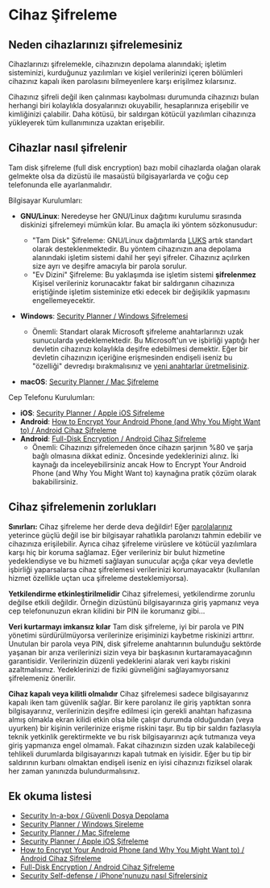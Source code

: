 # Cihaz Şifreleme

## Neden cihazlarınızı şifrelemesiniz

Cihazlarınızı şifrelemekle, cihazınızın depolama alanındaki; işletim sisteminizi, kurduğunuz yazılımları ve kişiel verilerinizi içeren bölümleri cihazınız kapalı iken parolasını bilmeyenlere karşı erişilmez kılarsınız.

Cihazınız şifreli değil iken çalınması kaybolması durumunda cihazınızı bulan herhangi biri kolaylıkla dosyalarınızı okuyabilir, hesaplarınıza erişebilir ve kimliğinizi çalabilir. Daha kötüsü, bir saldırgan kötücül yazılımları cihazınıza yükleyerek tüm kullanımınıza uzaktan erişebilir.

## Cihazlar nasıl şifrelenir

Tam disk şifreleme (full disk encryption) bazı mobil cihazlarda olağan olarak gelmekte olsa da dizüstü ile masaüstü bilgisayarlarda ve çoğu cep telefonunda elle ayarlanmalıdır.

Bilgisayar Kurulumları:

* **GNU/Linux**: Neredeyse her GNU/Linux dağıtımı kurulumu sırasında diskinizi şifrelemeyi mümkün kılar. Bu amaçla iki yöntem sözkonusudur:
  * "Tam Disk" Şifreleme: GNU/Linux dağıtımlarda [LUKS](https://en.wikipedia.org/wiki/Linux_Unified_Key_Setup) artık standart olarak desteklenmektedir. Bu yöntem cihazınızın ana depolama alanındaki işletim sistemi dahil her şeyi şifreler. Cihazınız açılırken size ayrı ve deşifre amacıyla bir parola sorulur.
  * "Ev Dizini" Şifreleme: Bu yaklaşımda ise işletim sistemi **şifrelenmez** Kişisel verileriniz korunacaktır fakat bir saldırganın cihazınıza eriştiğinde işletim sisteminize etki edecek bir değişiklik yapmasını engellemeyecektir.

* **Windows**: [Security Planner / Windows Şifrelemesi](https://securityplanner.org/#/tool/windows-encryption)
  * Önemli: Standart olarak Microsoft şifreleme anahtarlarınızı uzak sunucularda yedeklemektedir. Bu Microsoft'un ve işbirliği yaptığı her devletin cihazınızı kolaylıkla deşifre edebilmesi demektir. Eğer bir devletin cihazınızın içeriğine erişmesinden endişeli iseniz bu "özelliği" devredışı bırakmalısınız ve [yeni anahtarlar üretmelisiniz](https://theintercept.com/2015/12/28/recently-bought-a-windows-computer-microsoft-probably-has-your-encryption-key/).

* **macOS**: [Security Planner / Mac Şifreleme](https://securityplanner.org/#/tool/mac-encryption)


Cep Telefonu Kurulumları:

* **iOS**: [Security Planner / Apple iOS Şifreleme](https://securityplanner.org/#/tool/apple-ios-encryption)
* **Android**: [How to Encrypt Your Android Phone (and Why You Might Want to) / Android Cihaz Şifreleme](https://www.howtogeek.com/141953/how-to-encrypt-your-android-phone-and-why-you-might-want-to/)
* **Android**: [Full-Disk Encryption / Android Cihaz Şifreleme](https://source.android.com/security/encryption/full-disk)
  * Önemli: Cihazınızı şifrelemeden önce cihazın şarjının %80 ve şarja bağlı olmasına dikkat ediniz. Öncesinde yedeklerinizi alınız. İki kaynağı da inceleyebilirsiniz ancak How to Encrypt Your Android Phone (and Why You Might Want to) kaynağına pratik çözüm olarak bakabilirsiniz.
  
## Cihaz şifrelemenin zorlukları

**Sınırları:** Cihaz şifreleme her derde deva değildir! Eğer [parolalarınız](../beseri_guvenlik/parolalar.html) yeterince güçlü değil ise bir bilgisayar rahatlıkla parolanızı tahmin edebilir ve cihazınıza erişilebilir. Ayrıca cihaz şifreleme virüslere ve kötücül yazılımlara karşı hiç bir koruma sağlamaz. Eğer verileriniz bir bulut hizmetine yedeklendiyse ve bu hizmeti sağlayan sunucular açığa çıkar veya devletle işbirliği yaparsalarsa cihaz şifrelemesi verilerinizi korumayacaktır (kullanılan hizmet özellikle uçtan uca şifreleme desteklemiyorsa).

**Yetkilendirme etkinleştirilmelidir** Cihaz şifrelemesi, yetkilendirme zorunlu değilse etkili değildir. Örneğin dizüstünü bilgisayarınıza giriş yapmanız veya cep telefonunuzun ekran kilidini bir PIN ile korumanız gibi...

**Veri kurtarmayı imkansız kılar** Tam disk şifreleme, iyi bir parola ve PIN yönetimi sürdürülmüyorsa verilerinize erişiminizi kaybetme riskinizi arttırır. Unutulan bir parola veya PIN, disk şifreleme anahtarının bulunduğu sektörde yaşanan bir arıza verilerinizi sizin veya bir başkasının kurtaramayacağının garantisidir. Verilerinizin düzenli yedeklerini alarak veri kaybı riskini azaltmalısınız. Yedeklerinizi de fiziki güvneliğini sağlayamıyorsanız şifrelemeniz önerilir.

**Cihaz kapalı veya kilitli olmalıdır** Cihaz şifrelemesi sadece bilgisayarınız kapalı iken tam güvenlik sağlar. Bir kere parolanız ile giriş yaptıktan sonra bilgisayarınız, verilerinizin deşifre edilmesi için gerekli anahtarı hafızasına almış olmakla ekran kilidi etkin olsa bile çalışır durumda olduğundan (veya uyurken) bir kişinin verilerinize erişme riskini taşır. Bu tip bir saldırı fazlasıyla teknik yetkinlik gerektirmekte ve bu risk bilgisayarınızı açık tutmanıza veya giriş yapmanıza engel olmamalı. Fakat cihazınızın sizden uzak kalabileceği tehlikeli durumlarda bilgisayarınızı kapalı tutmak en iyisidir. Eğer bu tip bir saldırının kurbanı olmaktan endişeli iseniz en iyisi cihazınızı fiziksel olarak her zaman yanınızda bulundurmalısınız.

## Ek okuma listesi

* [Security In-a-box / Güvenli Dosya Depolama](https://securityinabox.org/en/guide/secure-file-storage/)
* [Security Planner / Windows Şireleme](https://securityplanner.org/#/tool/windows-encryption)
* [Security Planner / Mac Şifreleme](https://securityplanner.org/#/tool/mac-encryption)
* [Security Planner / Apple iOS Şifreleme](https://securityplanner.org/#/tool/apple-ios-encryption)
* [How to Encrypt Your Android Phone (and Why You Might Want to) / Android Cihaz Şifreleme](https://www.howtogeek.com/141953/how-to-encrypt-your-android-phone-and-why-you-might-want-to/)
* [Full-Disk Encryption / Android Cihaz Şifreleme](https://source.android.com/security/encryption/full-disk)
* [Security Self-defense / iPhone'nunuzu nasıl Şifrelersiniz](https://ssd.eff.org/en/module/how-encrypt-your-iphone)
